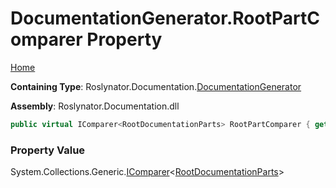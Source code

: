 <a name="_top"></a>

# DocumentationGenerator\.RootPartComparer Property

[Home](../../../../README.md#_top)

**Containing Type**: Roslynator\.Documentation\.[DocumentationGenerator](../README.md#_top)

**Assembly**: Roslynator\.Documentation\.dll

```csharp
public virtual IComparer<RootDocumentationParts> RootPartComparer { get; }
```

### Property Value

System\.Collections\.Generic\.[IComparer](https://docs.microsoft.com/en-us/dotnet/api/system.collections.generic.icomparer-1)\<[RootDocumentationParts](../../RootDocumentationParts/README.md#_top)>

